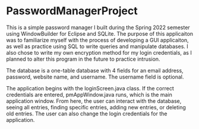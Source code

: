 # PasswordManagerProject
This is a simple password manager I built during the Spring 2022 semester using WindowBuilder for Eclipse and SQLite. 
  The purpose of this applicaiton was to familiarize myself with the process of developing a GUI applicaiton, as well as
  practice using SQL to write queries and manipulate databases. I also chose to write my own encryption method for my login 
  credentials, as I planned to alter this program in the future to practice intrusion.

The database is a one-table database with 4 fields for an email address, password, website name, and username. The 
  username field is optional. 

The application begins with the loginScreen.java class. If the correct credentials are entered, 
  pmAppWindow.java runs, which is the main application window. From here, the user can interact with the database, seeing
  all entries, finding specific entries, adding new entries, or deleting old entries. The user can also change the login credentials
  for the application.
